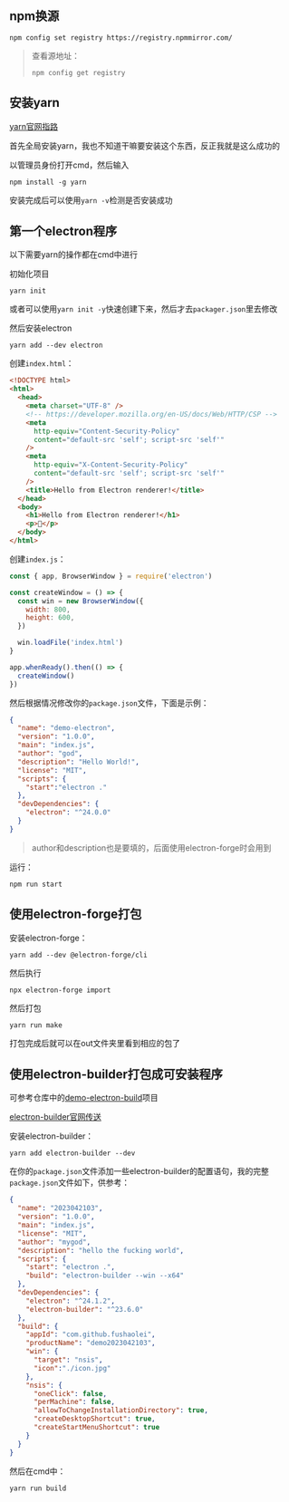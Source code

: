 ## npm换源

```
npm config set registry https://registry.npmmirror.com/
```

> 查看源地址：
>
> ```
> npm config get registry
> ```

## 安装yarn

[yarn官网指路](https://yarnpkg.com/)

首先全局安装yarn，我也不知道干嘛要安装这个东西，反正我就是这么成功的

以管理员身份打开cmd，然后输入

```
npm install -g yarn
```

安装完成后可以使用`yarn -v`检测是否安装成功

## 第一个electron程序

以下需要yarn的操作都在cmd中进行

初始化项目

```
yarn init
```

或者可以使用`yarn init -y`快速创建下来，然后才去`packager.json`里去修改

然后安装electron

```
yarn add --dev electron
```

创建`index.html`：

```html
<!DOCTYPE html>
<html>
  <head>
    <meta charset="UTF-8" />
    <!-- https://developer.mozilla.org/en-US/docs/Web/HTTP/CSP -->
    <meta
      http-equiv="Content-Security-Policy"
      content="default-src 'self'; script-src 'self'"
    />
    <meta
      http-equiv="X-Content-Security-Policy"
      content="default-src 'self'; script-src 'self'"
    />
    <title>Hello from Electron renderer!</title>
  </head>
  <body>
    <h1>Hello from Electron renderer!</h1>
    <p>👋</p>
  </body>
</html>
```

创建`index.js`：

```javascript
const { app, BrowserWindow } = require('electron')

const createWindow = () => {
  const win = new BrowserWindow({
    width: 800,
    height: 600,
  })

  win.loadFile('index.html')
}

app.whenReady().then(() => {
  createWindow()
})
```

然后根据情况修改你的`package.json`文件，下面是示例：

```json
{
  "name": "demo-electron",
  "version": "1.0.0",
  "main": "index.js",
  "author": "god",
  "description": "Hello World!",
  "license": "MIT",
  "scripts": {
    "start":"electron ."
  },
  "devDependencies": {
    "electron": "^24.0.0"
  }
}
```

> author和description也是要填的，后面使用electron-forge时会用到

运行：

```
npm run start
```

## 使用electron-forge打包

安装electron-forge：

```
yarn add --dev @electron-forge/cli
```

然后执行

```
npx electron-forge import
```

然后打包

```
yarn run make
```

打包完成后就可以在out文件夹里看到相应的包了



## 使用electron-builder打包成可安装程序

可参考仓库中的[demo-electron-build](../demo-electron-build])项目

[electron-builder官网传送](https://www.electron.build/)

安装electron-builder：

```
yarn add electron-builder --dev
```

在你的`package.json`文件添加一些electron-builder的配置语句，我的完整`package.json`文件如下，供参考：

```json
{
  "name": "2023042103",
  "version": "1.0.0",
  "main": "index.js",
  "license": "MIT",
  "author": "mygod",
  "description": "hello the fucking world",
  "scripts": {
    "start": "electron .",
    "build": "electron-builder --win --x64"
  },
  "devDependencies": {
    "electron": "^24.1.2",
    "electron-builder": "^23.6.0"
  },
  "build": {
    "appId": "com.github.fushaolei",
    "productName": "demo2023042103",
    "win": {
      "target": "nsis",
      "icon":"./icon.jpg"
    },
    "nsis": {
      "oneClick": false,
      "perMachine": false,
      "allowToChangeInstallationDirectory": true,
      "createDesktopShortcut": true,
      "createStartMenuShortcut": true
    }
  }
}

```

然后在cmd中：

```
yarn run build
```

